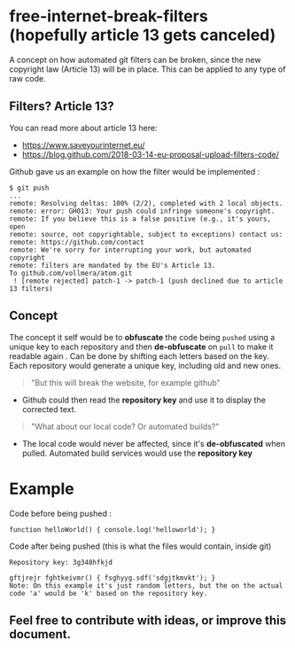 # free-internet-break-filters (hopefully article 13 gets canceled)
A concept on how automated git filters can be broken, since the new copyright law (Article 13) will be in place. This can be applied to any type of raw code.

## Filters? Article 13?
You can read more about article 13 here:
- https://www.saveyourinternet.eu/
- https://blog.github.com/2018-03-14-eu-proposal-upload-filters-code/

Github gave us an example on how the filter would be implemented :
```
$ git push 
...
remote: Resolving deltas: 100% (2/2), completed with 2 local objects.
remote: error: GH013: Your push could infringe someone's copyright.
remote: If you believe this is a false positive (e.g., it's yours, open
remote: source, not copyrightable, subject to exceptions) contact us:
remote: https://github.com/contact
remote: We're sorry for interrupting your work, but automated copyright
remote: filters are mandated by the EU's Article 13.
To github.com/vollmera/atom.git
 ! [remote rejected] patch-1 -> patch-1 (push declined due to article 13 filters)
 ```

## Concept
The concept it self would be to **obfuscate** the code being ```pushed``` using a unique key to each repository and then **de-obfuscate** on ```pull``` to make it readable again . Can be done by shifting each letters based on the key.
Each repository would generate a unique key, including old and new ones.

> "But this will break the website, for example github"
- Github could then read the **repository key** and use it to display the corrected text.

> "What about our local code? Or automated builds?"
- The local code would never be affected, since it's **de-obfuscated** when pulled. Automated build services would use the **repository key**

# Example 
Code before being pushed :
```
function helloWorld() { console.log('helloworld'); }
```

Code after being pushed (this is what the files would contain, inside git)
```
Repository key: 3g348hfkjd

gftjrejr fghtkeivmr() { fsghyyg.sdf('sdgjtkmvkt'); }
Note: On this example it's just random letters, but the on the actual code 'a' would be 'k' based on the repository key.
```

## Feel free to contribute with ideas, or improve this document.
